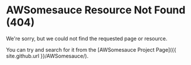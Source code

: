 # AWSomesauce Resource Not Found (404)

We're sorry, but we could not find the requested page or resource.

You can try and search for it from the [AWSomesauce Project Page]({{ site.github.url }}/AWSomesauce/).
